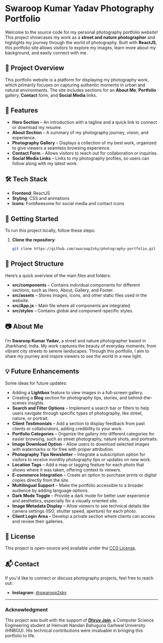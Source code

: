 # Swaroop Kumar Yadav Photography Portfolio

Welcome to the source code for my personal photography portfolio website! This project showcases my work as a **street and nature photographer** and highlights my journey through the world of photography. Built with **ReactJS**, this portfolio site allows visitors to explore my images, learn more about my background, and easily connect with me.

## 📸 Project Overview

This portfolio website is a platform for displaying my photography work, which primarily focuses on capturing authentic moments in urban and natural environments. The site includes sections for an **About Me**, **Portfolio** gallery, **Contact** form, and **Social Media** links.

## 🎨 Features

- **Hero Section** – An introduction with a tagline and a quick link to connect or download my resume.
- **About Section** – A summary of my photography journey, vision, and experience.
- **Photography Gallery** – Displays a collection of my best work, organized to give viewers a seamless browsing experience.
- **Contact Form** – Allows visitors to reach out for collaboration or inquiries.
- **Social Media Links** – Links to my photography profiles, so users can follow along with my latest work.

## 🛠️ Tech Stack

- **Frontend**: ReactJS
- **Styling**: CSS and animations
- **Icons**: FontAwesome for social media and contact icons

## 🚀 Getting Started

To run this project locally, follow these steps:

1. **Clone the repository**:
   ```bash
   git clone https://github.com/swaroop2sky/photography-portfolio.git


## 📂 Project Structure

Here’s a quick overview of the main files and folders:

- **src/components** – Contains individual components for different sections, such as Hero, About, Gallery, and Footer.
- **src/assets** – Stores images, icons, and other static files used in the website.
- **src/App.js** – Main file where all components are integrated.
- **src/styles** – Contains global and component-specific styles.

## 📷 About Me

I’m **Swaroop Kumar Yadav**, a street and nature photographer based in Jharkhand, India. My work captures the beauty of everyday moments, from vibrant city streets to serene landscapes. Through this portfolio, I aim to share my journey and inspire viewers to see the world in a new light.

## 💡 Future Enhancements

Some ideas for future updates:

- Adding a **Lightbox** feature to view images in a full-screen gallery.
- Creating a **Blog** section for photography tips, stories, and behind-the-scenes insights.
- **Search and Filter Options** – Implement a search bar or filters to help users navigate through specific types of photography, like street, nature, or portrait.
- **Client Testimonials** – Add a section to display feedback from past clients or collaborators, adding credibility to your work.
- **Portfolio Categories** – Organize the gallery into different categories for easier browsing, such as street photography, nature shots, and portraits.
- **Image Download Option** – Allow users to download selected images with watermarks or for free with proper attribution.
- **Photography Tips Newsletter** – Integrate a subscription option for visitors to receive monthly photography tips or updates on new work.
- **Location Tags** – Add a map or tagging feature for each photo that shows where it was taken, offering context to viewers.
- **E-commerce Integration** – Create an option to purchase prints or digital copies directly from the site.
- **Multilingual Support** – Make the portfolio accessible to a broader audience by adding language options.
- **Dark Mode Toggle** – Provide a dark mode for better user experience and aesthetics, especially for a visually oriented site.
- **Image Metadata Display** – Allow viewers to see technical details like camera settings (ISO, shutter speed, aperture) for each photo.
- **Client Login Area** – Develop a private section where clients can access and review their galleries.


## 📝 License

This project is open-source and available under the [CC0 License](LICENSE).

## 📬 Contact

If you'd like to connect or discuss photography projects, feel free to reach out:

- **Instagram**: [@swaroop2sky](https://www.instagram.com/swaroop2sky)

---

### Acknowledgment

This project was built with the support of [**Dhruv Jain**](https://github.com/dhruvjain23), a Computer Science Engineering student at Hemvati Nandan Bahuguna Garhwal University (HNBGU). His technical contributions were invaluable in bringing this portfolio to life.
